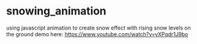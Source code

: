 # snowing_animation
 using javascript animation to create snow effect with rising snow levels on the ground
 demo here: https://www.youtube.com/watch?v=yXPqdr1J9bo
